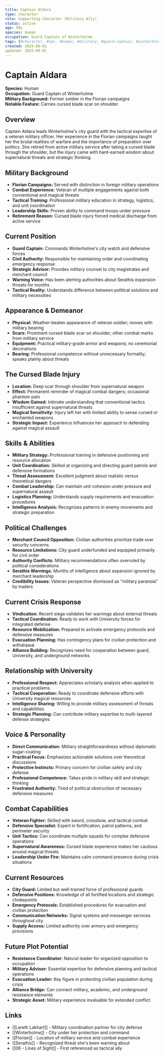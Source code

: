 ```yaml
---
title: Captain Aldara
type: character
role: Supporting Character (Military Ally)
status: active
age: 50s
species: Human
occupation: Guard Captain of Winterholme
tags: [#character, #npc, #human, #military, #guard-captain, #winterholme]
created: 2025-09-01
updated: 2025-09-01
---
```


# Captain Aldara

**Species:** Human  
**Occupation:** Guard Captain of Winterholme  
**Military Background:** Former soldier in the Florian campaigns  
**Notable Feature:** Carries cursed blade scar on shoulder

## Overview
Captain Aldara leads Winterholme's city guard with the tactical expertise of a veteran military officer. Her experience in the Florian campaigns taught her the brutal realities of warfare and the importance of preparation over politics. She retired from active military service after taking a cursed blade through the shoulder, but the injury came with hard-earned wisdom about supernatural threats and strategic thinking.

## Military Background
- **Florian Campaigns:** Served with distinction in foreign military operations
- **Combat Experience:** Veteran of multiple engagements against both conventional and magical threats
- **Tactical Training:** Professional military education in strategy, logistics, and unit coordination
- **Leadership Skills:** Proven ability to command troops under pressure
- **Retirement Reason:** Cursed blade injury forced medical discharge from active service

## Current Position
- **Guard Captain:** Commands Winterholme's city watch and defensive forces
- **Civil Authority:** Responsible for maintaining order and coordinating emergency response
- **Strategic Advisor:** Provides military counsel to city magistrates and merchant council
- **Warning Voice:** Has been alerting authorities about Serathis expansion threats for months
- **Tactical Reality:** Understands difference between political solutions and military necessities

## Appearance & Demeanor
- **Physical:** Weather-beaten appearance of veteran soldier; moves with military bearing
- **Scars:** Prominent cursed blade scar on shoulder; other combat marks from military service
- **Equipment:** Practical military-grade armor and weapons; no ceremonial decorations
- **Bearing:** Professional competence without unnecessary formality; speaks plainly about threats

## The Cursed Blade Injury
- **Location:** Deep scar through shoulder from supernatural weapon
- **Effect:** Permanent reminder of magical combat dangers; occasional phantom pain
- **Wisdom Gained:** Intimate understanding that conventional tactics insufficient against supernatural threats
- **Magical Sensitivity:** Injury left her with limited ability to sense cursed or enchanted weapons
- **Strategic Impact:** Experience influences her approach to defending against magical assault

## Skills & Abilities
- **Military Strategy:** Professional training in defensive positioning and resource allocation
- **Unit Coordination:** Skilled at organizing and directing guard patrols and defensive formations
- **Threat Assessment:** Excellent judgment about realistic versus theoretical dangers
- **Combat Leadership:** Can maintain unit cohesion under pressure and supernatural assault
- **Logistics Planning:** Understands supply requirements and evacuation procedures
- **Intelligence Analysis:** Recognizes patterns in enemy movements and strategic preparation

## Political Challenges
- **Merchant Council Opposition:** Civilian authorities prioritize trade over security concerns
- **Resource Limitations:** City guard underfunded and equipped primarily for civil order
- **Authority Conflicts:** Military recommendations often overruled by political considerations
- **Serathis Warnings:** Months of intelligence about expansion ignored by merchant leadership
- **Credibility Issues:** Veteran perspective dismissed as "military paranoia" by traders

## Current Crisis Response
- **Vindication:** Recent siege validates her warnings about external threats
- **Tactical Coordination:** Ready to work with University forces for integrated defense
- **Resource Mobilization:** Prepared to activate emergency protocols and defensive measures
- **Evacuation Planning:** Has contingency plans for civilian protection and withdrawal
- **Alliance Building:** Recognizes need for cooperation between guard, University, and underground networks

## Relationship with University
- **Professional Respect:** Appreciates scholarly analysis when applied to practical problems
- **Tactical Cooperation:** Ready to coordinate defensive efforts with University magical resources
- **Intelligence Sharing:** Willing to provide military assessment of threats and capabilities
- **Strategic Planning:** Can contribute military expertise to multi-layered defense strategies

## Voice & Personality
- **Direct Communication:** Military straightforwardness without diplomatic sugar-coating
- **Practical Focus:** Emphasizes actionable solutions over theoretical discussions
- **Protective Instincts:** Primary concern for civilian safety and city defense
- **Professional Competence:** Takes pride in military skill and strategic thinking
- **Frustrated Authority:** Tired of political obstruction of necessary defensive measures

## Combat Capabilities
- **Veteran Fighter:** Skilled with sword, crossbow, and tactical combat
- **Defensive Specialist:** Expert in fortification, patrol patterns, and perimeter security
- **Unit Tactics:** Can coordinate multiple squads for complex defensive operations
- **Supernatural Awareness:** Cursed blade experience makes her cautious around magical threats
- **Leadership Under Fire:** Maintains calm command presence during crisis situations

## Current Resources
- **City Guard:** Limited but well-trained force of professional guards
- **Defensive Positions:** Knowledge of all fortified locations and strategic chokepoints
- **Emergency Protocols:** Established procedures for evacuation and civilian protection
- **Communication Networks:** Signal systems and messenger services throughout city
- **Supply Access:** Limited authority over armory and emergency provisions

## Future Plot Potential
- **Resistance Coordinator:** Natural leader for organized opposition to occupation
- **Military Advisor:** Essential expertise for defensive planning and tactical operations
- **Evacuation Leader:** Key figure in protecting civilian population during crisis
- **Alliance Bridge:** Can connect military, academic, and underground resistance elements
- **Strategic Asset:** Military experience invaluable for extended conflict

## Links
- [[Lareth Lakhart]] - Military coordination partner for city defense
- [[Winterholme]] - City under her protection and command
- [[Florian]] - Location of military service and combat experience
- [[Serathis]] - Recognized threat she's been warning about
- [[06 - Lines of Sight]] - First referenced as tactical ally
